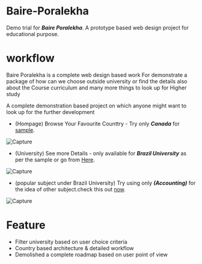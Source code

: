 # Baire-Poralekha

Demo trial for ***Baire Poralekha***. A prototype based web design project for educational purpose.

# workflow

Baire Poralekha is a complete web design based work
For demonstrate a package of how can we choose outside
university or find the details also about the
Course curriculum and many more things to look up for
Higher study

A complete demonstration based project on which
anyone might want to look up for the further development

- (Hompage) Browse Your Favourite Counttry - Try only ***Canada*** for [sample](https://niloy173.github.io/Baire-Poralekha/country.html).

![Capture](https://user-images.githubusercontent.com/63700841/181393056-684472a9-6b30-4156-a7b4-978844b8d51e.PNG)


- (University) See more Details - only available for ***Brazil University*** as per the sample or go from [Here](https://niloy173.github.io/Baire-Poralekha/single_university.html).

![Capture](https://user-images.githubusercontent.com/63700841/181393631-1cd60b0f-19ef-45b3-b6fc-4bf941424981.PNG)

- (popular subject under Brazil University) Try using only ***(Accounting)*** for the idea of other subject.check this out [now](https://niloy173.github.io/Baire-Poralekha/single_subject.html).

![Capture](https://user-images.githubusercontent.com/63700841/181393303-e4d25872-1ac6-4f6a-914c-a7c789e181cb.PNG)


# Feature

- Filter university based on user choice criteria
- Country based architecture & detailed workflow
- Demolished a complete roadmap based on user point of view
